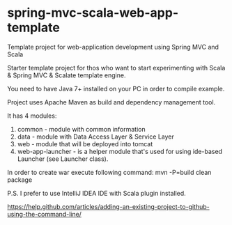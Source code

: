 spring-mvc-scala-web-app-template
=================================

Template project for web-application development using Spring MVC and Scala

Starter template project for thos who want to start experimenting with Scala & Spring MVC & Scalate template engine.

You need to have Java 7+ installed on your PC in order to compile example.

Project uses Apache Maven as build and dependency management tool.

It has 4 modules:
1. common - module with common information
2. data - module with Data Access Layer & Service Layer
3. web - module that will be deployed into tomcat
4. web-app-launcher - is a helper module that's used for using ide-based Launcher (see Launcher class).

In order to create war execute following command: mvn -P=build clean package

P.S. I prefer to use IntelliJ IDEA IDE with Scala plugin installed.

https://help.github.com/articles/adding-an-existing-project-to-github-using-the-command-line/